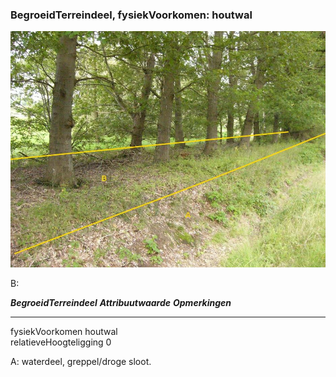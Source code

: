 <div>

### BegroeidTerreindeel, fysiekVoorkomen: houtwal

![P1060155](media/image43.jpg)

B:

  ***BegroeidTerreindeel***   ***Attribuutwaarde***   ***Opmerkingen***
  --------------------------- ----------------------- -------------------
  fysiekVoorkomen             houtwal                 
  relatieveHoogteligging      0                        

A: waterdeel, greppel/droge sloot.

</div>
